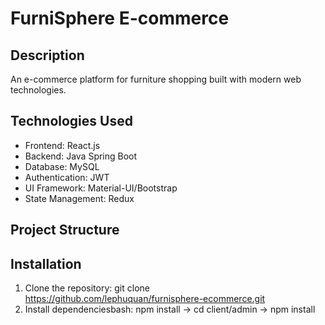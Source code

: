 # FurniSphere E-commerce

## Description
An e-commerce platform for furniture shopping built with modern web technologies.

## Technologies Used
- Frontend: React.js
- Backend: Java Spring Boot
- Database: MySQL
- Authentication: JWT
- UI Framework: Material-UI/Bootstrap
- State Management: Redux

## Project Structure
## Installation
1. Clone the repository: git clone https://github.com/lephuquan/furnisphere-ecommerce.git
2. Install dependenciesbash: npm install -> cd client/admin -> npm install

